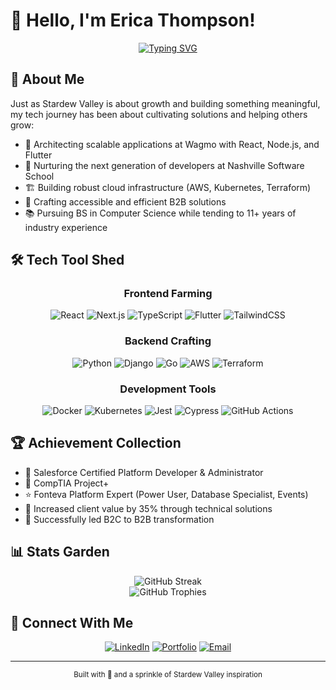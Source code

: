 # 🌱 Hello, I'm Erica Thompson!

<div align="center">
  
[![Typing SVG](https://readme-typing-svg.herokuapp.com?font=Pixelify+Sans&size=24&duration=3000&pause=1000&color=4E9658&center=true&vCenter=true&random=false&width=500&lines=Building+Digital+Gardens;Cultivating+Code;Growing+Future+Developers;Engineering+Scalable+Solutions;Planting+Seeds+of+Knowledge)](https://git.io/typing-svg)

</div>

## 🌟 About Me
Just as Stardew Valley is about growth and building something meaningful, my tech journey has been about cultivating solutions and helping others grow:

- 🚀 Architecting scalable applications at Wagmo with React, Node.js, and Flutter
- 🌱 Nurturing the next generation of developers at Nashville Software School
- 🏗️ Building robust cloud infrastructure (AWS, Kubernetes, Terraform)
- 🎯 Crafting accessible and efficient B2B solutions
- 📚 Pursuing BS in Computer Science while tending to 11+ years of industry experience

## 🛠️ Tech Tool Shed

<div align="center">

### Frontend Farming
![React](https://img.shields.io/badge/react-%23092140.svg?style=for-the-badge&logo=react&logoColor=%2361DAFB)
![Next.js](https://img.shields.io/badge/Next-black?style=for-the-badge&logo=next.js&logoColor=white)
![TypeScript](https://img.shields.io/badge/typescript-%234E9658.svg?style=for-the-badge&logo=typescript&logoColor=white)
![Flutter](https://img.shields.io/badge/Flutter-%23764462.svg?style=for-the-badge&logo=Flutter&logoColor=white)
![TailwindCSS](https://img.shields.io/badge/tailwindcss-%234E9658.svg?style=for-the-badge&logo=tailwind-css&logoColor=white)

### Backend Crafting
![Python](https://img.shields.io/badge/python-%23764462.svg?style=for-the-badge&logo=python&logoColor=white)
![Django](https://img.shields.io/badge/django-%234E9658.svg?style=for-the-badge&logo=django&logoColor=white)
![Go](https://img.shields.io/badge/go-%23092140.svg?style=for-the-badge&logo=go&logoColor=white)
![AWS](https://img.shields.io/badge/AWS-%23764462.svg?style=for-the-badge&logo=amazon-aws&logoColor=white)
![Terraform](https://img.shields.io/badge/terraform-%234E9658.svg?style=for-the-badge&logo=terraform&logoColor=white)

### Development Tools
![Docker](https://img.shields.io/badge/docker-%23092140.svg?style=for-the-badge&logo=docker&logoColor=white)
![Kubernetes](https://img.shields.io/badge/kubernetes-%234E9658.svg?style=for-the-badge&logo=kubernetes&logoColor=white)
![Jest](https://img.shields.io/badge/-jest-%23764462?style=for-the-badge&logo=jest&logoColor=white)
![Cypress](https://img.shields.io/badge/-cypress-%23092140?style=for-the-badge&logo=cypress&logoColor=white)
![GitHub Actions](https://img.shields.io/badge/github%20actions-%234E9658.svg?style=for-the-badge&logo=githubactions&logoColor=white)

</div>

## 🏆 Achievement Collection
- 🌟 Salesforce Certified Platform Developer & Administrator
- 🎯 CompTIA Project+
- ⭐ Fonteva Platform Expert (Power User, Database Specialist, Events)
- 💎 Increased client value by 35% through technical solutions
- 🚀 Successfully led B2C to B2B transformation

## 📊 Stats Garden
<div align="center">
  <img src="https://streak-stats.demolab.com/?user=Younique98&theme=gotham&hide_border=true&border_radius=10&background=0D1117&stroke=4E9658&fire=764462&sideLabels=4E9658&currStreakLabel=4E9658&dates=764462" alt="GitHub Streak" />
</div>
<div align="center">
  <img src="https://github-profile-trophy.vercel.app/?username=Younique98&theme=nord&no-frame=true&row=1&column=3&title_color=4E9658&icon_color=764462" alt="GitHub Trophies" />
</div>

## 🤝 Connect With Me
<div align="center">
  
[![LinkedIn](https://img.shields.io/badge/linkedin-%23092140.svg?style=for-the-badge&logo=linkedin&logoColor=white)](https://linkedin.com/in/ericathompsonsmiles)
[![Portfolio](https://img.shields.io/badge/Portfolio-%234E9658.svg?style=for-the-badge&logo=firefox&logoColor=white)](YOUR_PORTFOLIO_URL)
[![Email](https://img.shields.io/badge/Email-%23764462.svg?style=for-the-badge&logo=gmail&logoColor=white)](mailto:ericathompsonsmiles@gmail.com)

</div>

---
<div align="center">
<sub>Built with 💚 and a sprinkle of Stardew Valley inspiration</sub>
</div>
